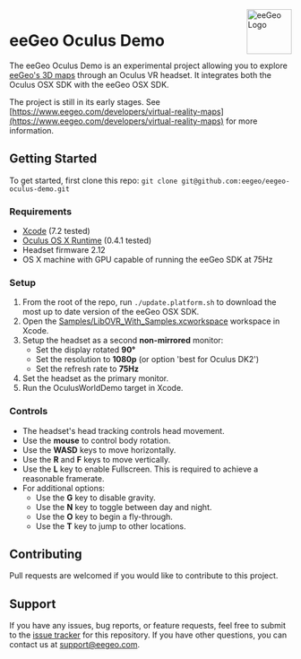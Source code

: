<a href="http://www.eegeo.com/">
    <img src="http://cdn2.eegeo.com/wp-content/uploads/2016/03/eegeo_logo_quite_big.png" alt="eeGeo Logo" title="eegeo" align="right" height="80px" />
</a>

# eeGeo Oculus Demo

The eeGeo Oculus Demo is an experimental project allowing you to explore [eeGeo's 3D maps](https://www.eegeo.com) through an Oculus VR headset. It integrates both the Oculus OSX SDK with the eeGeo OSX SDK.

The project is still in its early stages. See [https://www.eegeo.com/developers/virtual-reality-maps](https://www.eegeo.com/developers/virtual-reality-maps) for more information.

## Getting Started

To get started, first clone this repo: `git clone git@github.com:eegeo/eegeo-oculus-demo.git`

### Requirements

*   [Xcode](https://developer.apple.com/xcode/) (7.2 tested)
*   [Oculus OS X Runtime](https://developer.oculus.com/downloads/pc/0.4.1-beta/Oculus_Runtime_for_OS_X/) (0.4.1 tested)
*   Headset firmware 2.12
*   OS X machine with GPU capable of running the eeGeo SDK at 75Hz

### Setup

1.  From the root of the repo, run `./update.platform.sh` to download the most up to date version of the eeGeo OSX SDK.
2.  Open the [Samples/LibOVR_With_Samples.xcworkspace](https://github.com/eegeo/eegeo-oculus-demo/tree/master/Samples/LibOVR_With_Samples.xcworkspace) workspace in Xcode.
3.  Setup the headset as a second **non-mirrored** monitor:
    *   Set the display rotated **90&deg;**
    *   Set the resolution to **1080p** (or option 'best for Oculus DK2')
    *   Set the refresh rate to **75Hz**
4.  Set the headset as the primary monitor.
5.  Run the OculusWorldDemo target in Xcode.

### Controls
*   The headset's head tracking controls head movement.
*   Use the **mouse** to control body rotation.
*   Use the **WASD** keys to move horizontally.
*   Use the **R** and **F** keys to move vertically.
*   Use the **L** key to enable Fullscreen. This is required to achieve a reasonable framerate.
*   For additional options:
    *   Use the **G** key to disable gravity.
    *   Use the **N** key to toggle between day and night.
    *   Use the **O** key to begin a fly-through.
    *   Use the **T** key to jump to other locations.

## Contributing

Pull requests are welcomed if you would like to contribute to this project.

## Support

If you have any issues, bug reports, or feature requests, feel free to submit to the [issue tracker](https://github.com/eegeo/eegeo-oculus-demo/issues) for this repository. If you have other questions, you can contact us at [support@eegeo.com](mailto:support@eegeo.com).